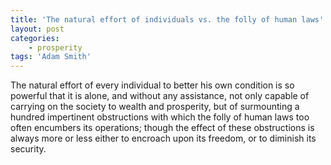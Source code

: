 ```yaml
---
title: 'The natural effort of individuals vs. the folly of human laws'
layout: post
categories:
    - prosperity
tags: 'Adam Smith'
---
```


The natural effort of every individual to better his own condition is so powerful that it is alone, and without any assistance, not only capable of carrying on the society to wealth and prosperity, but of surmounting a hundred impertinent obstructions with which the folly of human laws too often encumbers its operations; though the effect of these obstructions is always more or less either to encroach upon its freedom, or to diminish its security.
